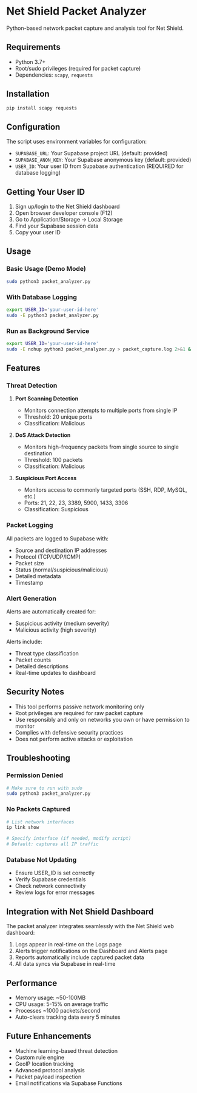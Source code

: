 # Net Shield Packet Analyzer

Python-based network packet capture and analysis tool for Net Shield.

## Requirements

- Python 3.7+
- Root/sudo privileges (required for packet capture)
- Dependencies: `scapy`, `requests`

## Installation

```bash
pip install scapy requests
```

## Configuration

The script uses environment variables for configuration:

- `SUPABASE_URL`: Your Supabase project URL (default: provided)
- `SUPABASE_ANON_KEY`: Your Supabase anonymous key (default: provided)
- `USER_ID`: Your user ID from Supabase authentication (REQUIRED for database logging)

## Getting Your User ID

1. Sign up/login to the Net Shield dashboard
2. Open browser developer console (F12)
3. Go to Application/Storage → Local Storage
4. Find your Supabase session data
5. Copy your user ID

## Usage

### Basic Usage (Demo Mode)
```bash
sudo python3 packet_analyzer.py
```

### With Database Logging
```bash
export USER_ID='your-user-id-here'
sudo -E python3 packet_analyzer.py
```

### Run as Background Service
```bash
export USER_ID='your-user-id-here'
sudo -E nohup python3 packet_analyzer.py > packet_capture.log 2>&1 &
```

## Features

### Threat Detection

1. **Port Scanning Detection**
   - Monitors connection attempts to multiple ports from single IP
   - Threshold: 20 unique ports
   - Classification: Malicious

2. **DoS Attack Detection**
   - Monitors high-frequency packets from single source to single destination
   - Threshold: 100 packets
   - Classification: Malicious

3. **Suspicious Port Access**
   - Monitors access to commonly targeted ports (SSH, RDP, MySQL, etc.)
   - Ports: 21, 22, 23, 3389, 5900, 1433, 3306
   - Classification: Suspicious

### Packet Logging

All packets are logged to Supabase with:
- Source and destination IP addresses
- Protocol (TCP/UDP/ICMP)
- Packet size
- Status (normal/suspicious/malicious)
- Detailed metadata
- Timestamp

### Alert Generation

Alerts are automatically created for:
- Suspicious activity (medium severity)
- Malicious activity (high severity)

Alerts include:
- Threat type classification
- Packet counts
- Detailed descriptions
- Real-time updates to dashboard

## Security Notes

- This tool performs passive network monitoring only
- Root privileges are required for raw packet capture
- Use responsibly and only on networks you own or have permission to monitor
- Complies with defensive security practices
- Does not perform active attacks or exploitation

## Troubleshooting

### Permission Denied
```bash
# Make sure to run with sudo
sudo python3 packet_analyzer.py
```

### No Packets Captured
```bash
# List network interfaces
ip link show

# Specify interface (if needed, modify script)
# Default: captures all IP traffic
```

### Database Not Updating
- Ensure USER_ID is set correctly
- Verify Supabase credentials
- Check network connectivity
- Review logs for error messages

## Integration with Net Shield Dashboard

The packet analyzer integrates seamlessly with the Net Shield web dashboard:

1. Logs appear in real-time on the Logs page
2. Alerts trigger notifications on the Dashboard and Alerts page
3. Reports automatically include captured packet data
4. All data syncs via Supabase in real-time

## Performance

- Memory usage: ~50-100MB
- CPU usage: 5-15% on average traffic
- Processes ~1000 packets/second
- Auto-clears tracking data every 5 minutes

## Future Enhancements

- Machine learning-based threat detection
- Custom rule engine
- GeoIP location tracking
- Advanced protocol analysis
- Packet payload inspection
- Email notifications via Supabase Functions
